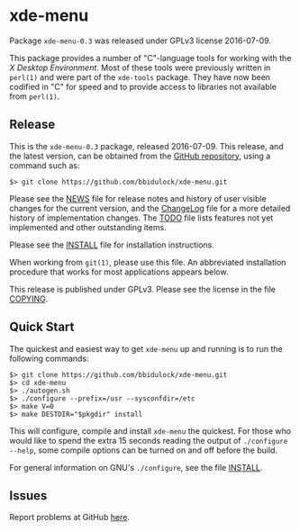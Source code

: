 [xde-menu -- read me first file.  @DATE]: #

xde-menu
===============

Package `xde-menu-0.3` was released under GPLv3 license 2016-07-09.

This package provides a number of "C"-language tools for working with
the _X Desktop Environment_.  Most of these tools were previously written
in `perl(1)` and were part of the `xde-tools` package.  They have now been
codified in "C" for speed and to provide access to libraries not
available from `perl(1)`.


Release
-------

This is the `xde-menu-0.3` package, released 2016-07-09.  This
release, and the latest version, can be obtained from the [GitHub
repository][1], using a command such as:

    $> git clone https://github.com/bbidulock/xde-menu.git

Please see the [NEWS][2] file for release notes and history of user
visible changes for the current version, and the [ChangeLog][3]
file for a more detailed history of implementation changes.  The
[TODO][4] file lists features not yet implemented and other
outstanding items.

Please see the [INSTALL][5] file for installation instructions.

When working from `git(1)`, please use this file.  An abbreviated
installation procedure that works for most applications appears below.

This release is published under GPLv3.  Please see the license in
the file [COPYING][6].


Quick Start
-----------

The quickest and easiest way to get `xde-menu` up and running
is to run the following commands:

    $> git clone https://github.com/bbidulock/xde-menu.git
    $> cd xde-menu
    $> ./autogen.sh
    $> ./configure --prefix=/usr --sysconfdir=/etc
    $> make V=0
    $> make DESTDIR="$pkgdir" install

This will configure, compile and install `xde-menu` the quickest.
For those who would like to spend the extra 15 seconds reading
the output of `./configure --help`, some compile options can be
turned on and off before the build.

For general information on GNU's `./configure`, see the file
[INSTALL][5].


Issues
------

Report problems at GitHub [here][7].



[1]: https://github.com/bbidulock/xde-menu
[2]: NEWS
[3]: ChangeLog
[4]: TODO
[5]: INSTALL
[6]: COPYING
[7]: https://github.com/bbidulock/xde-menu/issues

[ vim: set ft=markdown sw=4 tw=72 nocin nosi fo+=tcqlorn spell: ]: #
